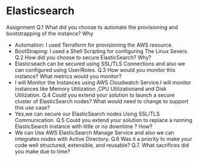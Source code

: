 # Elasticsearch
Assignment
Q.1  What did you choose to automate the provisioning and bootstrapping of the instance? Why
- Automation: I used Terraform for provisioning the AWS resource.
- BootStraping: I used a Shell Scripting for configuring The Linux Severs.
Q.2  How did you choose to secure ElasticSearch? Why?
- Elasticseach can be secured using SSL/TLS Connections and also we can configured using User/Roles.
Q.3  How would you monitor this instance? What metrics would you monitor?
- I will Monitor the Instances using AWS Cloudwatch Service.I will monitor instances like Memory Utilization ,CPU Utilizationand and Disk Utilization.
Q.4  Could you extend your solution to launch a secure cluster of ElasticSearch nodes? What
would need to change to support this use case?
-  Yes,we can secure our ElasticSearch nodes Using SSL/TLS Communication.
Q.5  Could you extend your solution to replace a running ElasticSearch instance with little or no downtime ? How?
- We can Use AWS ElasticSearch Manage Service and also we can integrates nodes with Active Directory.
Q.6 Was it a priority to make your code well structured, extensible, and reusable?
Q.7. What sacrifices did you make due to time?